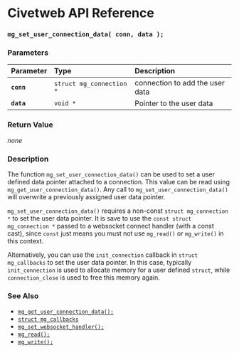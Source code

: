 # Civetweb API Reference

### `mg_set_user_connection_data( conn, data );`

### Parameters

| Parameter | Type | Description |
| :--- | :--- | :--- |
|**`conn`**|`struct mg_connection *`|connection to add the user data|
|**`data`**|`void *`|Pointer to the user data|

### Return Value

*none*

### Description

The function `mg_set_user_connection_data()` can be used to set a user defined
data pointer attached to a connection.  This value can be read using 
`mg_get_user_connection_data()`.
Any call to `mg_set_user_connection_data()` will overwrite a previously
assigned user data pointer.

`mg_set_user_connection_data()` requires a non-const 
`struct mg_connection *` to set the user data pointer.  It is save to use the
`const struct mg_connection *` passed to a websocket connect handler (with a
const cast), since `const` just means you must not use `mg_read()` or
`mg_write()` in this context.

Alternatively, you can use the `init_connection` callback in 
`struct mg_callbacks` to set the user data pointer.
In this case, typically `init_connection` is used to allocate memory for
a user defined `struct`, while `connection_close` is used to free this
memory again.


### See Also

* [`mg_get_user_connection_data();`](mg_get_user_connection_data.md)
* [`struct mg_callbacks`](mg_callbacks.md)
* [`mg_set_websocket_handler();`](mg_set_websocket_handler.md)
* [`mg_read();`](mg_read.md)
* [`mg_write();`](mg_write.md)

